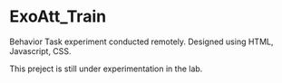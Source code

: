 # ExoAtt_Train

Behavior Task experiment conducted remotely.
Designed using HTML, Javascript, CSS.

This preject is still under experimentation in the lab.
